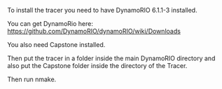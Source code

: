 To install the tracer you need to have DynamoRIO 6.1.1-3 installed. 

You can get DynamoRio here:
https://github.com/DynamoRIO/dynamoRIO/wiki/Downloads


You also need Capstone installed. 

Then put the tracer in a folder inside the main DynamoRIO directory and 
also put the Capstone folder inside the directory of the Tracer.

Then run nmake.
